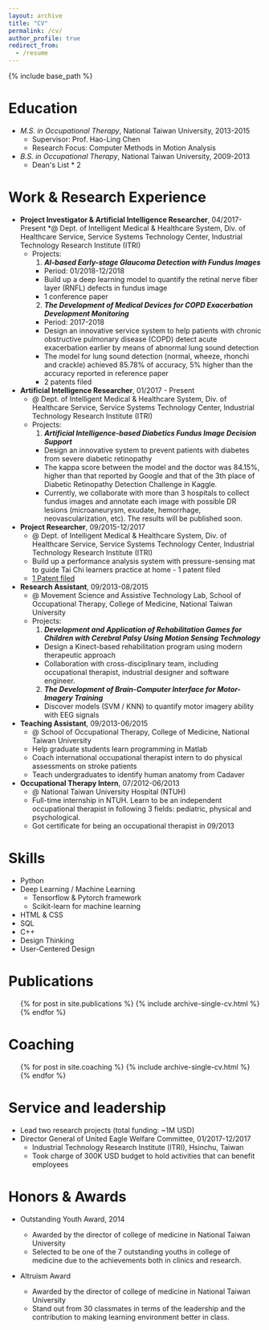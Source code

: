 ```yaml
---
layout: archive
title: "CV"
permalink: /cv/
author_profile: true
redirect_from:
  - /resume
---
```


{% include base_path %}

Education
======
* _M.S. in Occupational Therapy_, National Taiwan University, 2013-2015
  * Supervisor: Prof. Hao-Ling Chen
  * Research Focus: Computer Methods in Motion Analysis 
* _B.S. in Occupational Therapy_, National Taiwan University, 2009-2013
  * Dean's List * 2

Work & Research Experience
======
* **Project Investigator & Artificial Intelligence Researcher**, 04/2017-Present
  *@ Dept. of Intelligent Medical & Healthcare System, Div. of Healthcare Service, Service Systems Technology Center, Industrial Technology Research Institute (ITRI) 
  * Projects:
    1. **_AI-based Early-stage Glaucoma Detection with Fundus Images_**
      * Period: 01/2018-12/2018 
      * Build up a deep learning model to quantify the retinal nerve fiber layer (RNFL) defects in fundus image
      * 1 conference paper 
    2. **_The Development of Medical Devices for COPD Exacerbation Development Monitoring_**
      * Period: 2017-2018
      * Design an innovative service system to help patients with chronic obstructive pulmonary disease (COPD) detect acute exacerbation earlier by means of abnormal lung sound detection 
      * The model for lung sound detection (normal, wheeze, rhonchi and crackle) achieved 85.78% of accuracy, 5% higher than the accuracy reported in reference paper
      * 2 patents filed
* **Artificial Intelligence Researcher**, 01/2017 - Present
  * @ Dept. of Intelligent Medical & Healthcare System, Div. of Healthcare Service, Service Systems Technology Center, Industrial Technology Research Institute (ITRI)
  * Projects:
    1. **_Artificial Intelligence-based Diabetics Fundus Image Decision Support_**
      * Design an innovative system to prevent patients with diabetes from severe diabetic retinopathy
      * The kappa score between the model and the doctor was 84.15%, higher than that reported by Google and that of the 3th place of Diabetic Retinopathy Detection Challenge in Kaggle.
      * Currently, we collaborate with more than 3 hospitals to collect fundus images and annotate each image with possible DR lesions (microaneurysm, exudate, hemorrhage, neovascularization, etc). The results will be published soon.
* **Project Researcher**, 09/2015-12/2017
  * @ Dept. of Intelligent Medical & Healthcare System, Div. of Healthcare Service, Service Systems Technology Center, Industrial Technology Research Institute (ITRI)
  * Build up a performance analysis system with pressure-sensing mat to guide Tai Chi learners practice at home - 1 patent filed
  * [1 Patent filed]([https://patents.justia.com/inventor/chun-fu-yeh])
* **Research Assistant**, 09/2013-08/2015
  * @ Movement Science and Assistive Technology Lab, School of Occupational Therapy, College of Medicine, National Taiwan University
  * Projects:
    1. **_Development and Application of Rehabilitation Games for Children with Cerebral Palsy Using Motion Sensing Technology_**
      * Design a Kinect-based rehabilitation program using modern therapeutic approach 
      * Collaboration with cross-disciplinary team, including occupational therapist, industrial designer and software engineer.
    2. **_The Development of Brain-Computer Interface for Motor-Imagery Training_**
      * Discover models (SVM / KNN) to quantify motor imagery ability with EEG signals 
* **Teaching Assistant**, 09/2013-06/2015
  * @ School of Occupational Therapy, College of Medicine, National Taiwan University
  * Help graduate students learn programming in Matlab
  * Coach international occupational therapist intern to do physical assessments on stroke patients
  * Teach undergraduates to identify human anatomy from Cadaver
* **Occupational Therapy Intern**, 07/2012-06/2013
  * @ National Taiwan University Hospital (NTUH)
  * Full-time internship in NTUH. Learn to be an independent occupational therapist in following 3 fields: pediatric, physical and psychological.
  * Got certificate for being an occupational therapist in 09/2013


Skills
======
* Python
* Deep Learning / Machine Learning
  * Tensorflow & Pytorch framework
  * Scikit-learn for machine learning
* HTML & CSS
* SQL
* C++
* Design Thinking
* User-Centered Design


Publications
======
  <ul>{% for post in site.publications %}
    {% include archive-single-cv.html %}
  {% endfor %}</ul>
  
  
Coaching
======
  <ul>{% for post in site.coaching %}
    {% include archive-single-cv.html %}
  {% endfor %}</ul>
  
Service and leadership
======
* Lead two research projects (total funding: ~1M USD)
* Director General of United Eagle Welfare Committee, 01/2017-12/2017
  * Industrial Technology Research Institute (ITRI), Hsinchu, Taiwan
  * Took charge of 300K USD budget to hold activities that can benefit employees

Honors & Awards
======
* Outstanding Youth Award, 2014
  * Awarded by the director of college of medicine in National Taiwan University
  * Selected to be one of the 7 outstanding youths in college of medicine due to the achievements both in clinics and research.

* Altruism Award
  * Awarded by the director of college of medicine in National Taiwan University
  * Stand out from 30 classmates in terms of the leadership and the contribution to making learning environment better in class.




